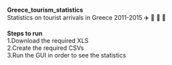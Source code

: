 **Greece_tourism_statistics**  
Statistics on tourist arrivals in Greece 2011-2015 :airplane: :car: :train: :ship:  

**Steps to run**  
1.Download the required XLS  
2.Create the required CSVs  
3.Run the GUI in order to see the statistics

